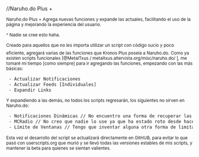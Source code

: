 ﻿//Naruho.do Plus +

<sub>Naruho.do Plus + Agrega nuevas funciones y expande las actuales, facilitando el uso de la página y mejorando la experiencia del usuario.</sub>

<sub>^ Nadie se cree esto haha.</sub>

<sub>Creado para aquellos que no les importa utilizar un script con código sucio y poco eficiente, agregará varias de las funciones que Kronos Plus poseía a Naruho.do.</sub>
<sub>Como ya existen scripts funcionales [@MetalTxus / metaltxus.altervista.org/misc/naruho.do/ ], me tomaré mi tiempo [como siempre] para ir agregando las funciones, empezando con las más básicas:  </sub>
```html
 - Actualizar Notificaciones
 - Actualizar Feeds [Individuales]
 - Expandir Links
```
<sub>Y expandiendo a las demás, no todos los scripts regresarán, los siguientes no sirven en Naruho.do: </sub>
```html
 - Notificaciones Dinámicas // No encuentro una forma de recuperar las notificaciones nuevas sin resetear el contador.
 - MCRadio // No creo que nadie lo use ya que ha estado roto desde hace casi un año.
 - Límite de Ventanas // Tengo que inventar alguna otra forma de limitar el script.
```

<sub>Esta vez el desarrollo del script se actualizará directamente en GitHUB, para evitar lo que pasó con userscripts.org que murió y se llevó todas las versiones estables de mis scripts, y mantener la beta para quienes se sientan valientes.</sub>